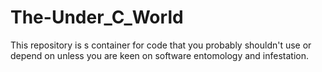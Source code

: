 # The-Under_C_World
This repository is s container for code that you probably shouldn't use or depend on unless you are keen on software entomology and infestation.
